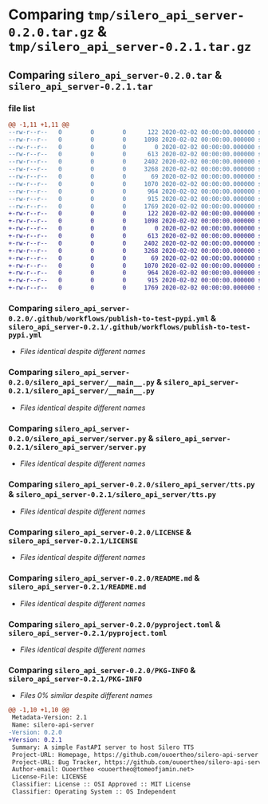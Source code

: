 # Comparing `tmp/silero_api_server-0.2.0.tar.gz` & `tmp/silero_api_server-0.2.1.tar.gz`

## Comparing `silero_api_server-0.2.0.tar` & `silero_api_server-0.2.1.tar`

### file list

```diff
@@ -1,11 +1,11 @@
--rw-r--r--   0        0        0      122 2020-02-02 00:00:00.000000 silero_api_server-0.2.0/requirements.txt
--rw-r--r--   0        0        0     1098 2020-02-02 00:00:00.000000 silero_api_server-0.2.0/.github/workflows/publish-to-test-pypi.yml
--rw-r--r--   0        0        0        0 2020-02-02 00:00:00.000000 silero_api_server-0.2.0/silero_api_server/__init__.py
--rw-r--r--   0        0        0      613 2020-02-02 00:00:00.000000 silero_api_server-0.2.0/silero_api_server/__main__.py
--rw-r--r--   0        0        0     2402 2020-02-02 00:00:00.000000 silero_api_server-0.2.0/silero_api_server/server.py
--rw-r--r--   0        0        0     3268 2020-02-02 00:00:00.000000 silero_api_server-0.2.0/silero_api_server/tts.py
--rw-r--r--   0        0        0       69 2020-02-02 00:00:00.000000 silero_api_server-0.2.0/.gitignore
--rw-r--r--   0        0        0     1070 2020-02-02 00:00:00.000000 silero_api_server-0.2.0/LICENSE
--rw-r--r--   0        0        0      964 2020-02-02 00:00:00.000000 silero_api_server-0.2.0/README.md
--rw-r--r--   0        0        0      915 2020-02-02 00:00:00.000000 silero_api_server-0.2.0/pyproject.toml
--rw-r--r--   0        0        0     1769 2020-02-02 00:00:00.000000 silero_api_server-0.2.0/PKG-INFO
+-rw-r--r--   0        0        0      122 2020-02-02 00:00:00.000000 silero_api_server-0.2.1/requirements.txt
+-rw-r--r--   0        0        0     1098 2020-02-02 00:00:00.000000 silero_api_server-0.2.1/.github/workflows/publish-to-test-pypi.yml
+-rw-r--r--   0        0        0        0 2020-02-02 00:00:00.000000 silero_api_server-0.2.1/silero_api_server/__init__.py
+-rw-r--r--   0        0        0      613 2020-02-02 00:00:00.000000 silero_api_server-0.2.1/silero_api_server/__main__.py
+-rw-r--r--   0        0        0     2402 2020-02-02 00:00:00.000000 silero_api_server-0.2.1/silero_api_server/server.py
+-rw-r--r--   0        0        0     3268 2020-02-02 00:00:00.000000 silero_api_server-0.2.1/silero_api_server/tts.py
+-rw-r--r--   0        0        0       69 2020-02-02 00:00:00.000000 silero_api_server-0.2.1/.gitignore
+-rw-r--r--   0        0        0     1070 2020-02-02 00:00:00.000000 silero_api_server-0.2.1/LICENSE
+-rw-r--r--   0        0        0      964 2020-02-02 00:00:00.000000 silero_api_server-0.2.1/README.md
+-rw-r--r--   0        0        0      915 2020-02-02 00:00:00.000000 silero_api_server-0.2.1/pyproject.toml
+-rw-r--r--   0        0        0     1769 2020-02-02 00:00:00.000000 silero_api_server-0.2.1/PKG-INFO
```

### Comparing `silero_api_server-0.2.0/.github/workflows/publish-to-test-pypi.yml` & `silero_api_server-0.2.1/.github/workflows/publish-to-test-pypi.yml`

 * *Files identical despite different names*

### Comparing `silero_api_server-0.2.0/silero_api_server/__main__.py` & `silero_api_server-0.2.1/silero_api_server/__main__.py`

 * *Files identical despite different names*

### Comparing `silero_api_server-0.2.0/silero_api_server/server.py` & `silero_api_server-0.2.1/silero_api_server/server.py`

 * *Files identical despite different names*

### Comparing `silero_api_server-0.2.0/silero_api_server/tts.py` & `silero_api_server-0.2.1/silero_api_server/tts.py`

 * *Files identical despite different names*

### Comparing `silero_api_server-0.2.0/LICENSE` & `silero_api_server-0.2.1/LICENSE`

 * *Files identical despite different names*

### Comparing `silero_api_server-0.2.0/README.md` & `silero_api_server-0.2.1/README.md`

 * *Files identical despite different names*

### Comparing `silero_api_server-0.2.0/pyproject.toml` & `silero_api_server-0.2.1/pyproject.toml`

 * *Files identical despite different names*

### Comparing `silero_api_server-0.2.0/PKG-INFO` & `silero_api_server-0.2.1/PKG-INFO`

 * *Files 0% similar despite different names*

```diff
@@ -1,10 +1,10 @@
 Metadata-Version: 2.1
 Name: silero-api-server
-Version: 0.2.0
+Version: 0.2.1
 Summary: A simple FastAPI server to host Silero TTS
 Project-URL: Homepage, https://github.com/ouoertheo/silero-api-server
 Project-URL: Bug Tracker, https://github.com/ouoertheo/silero-api-server/issues
 Author-email: Ouoertheo <ouoertheo@tomeofjamin.net>
 License-File: LICENSE
 Classifier: License :: OSI Approved :: MIT License
 Classifier: Operating System :: OS Independent
```

